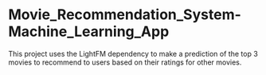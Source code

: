 # Movie_Recommendation_System-Machine_Learning_App
This project uses the LightFM dependency to make a prediction of the top 3 movies to recommend to users based on their ratings for other movies.
